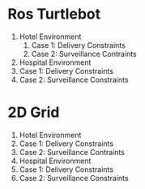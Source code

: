 # Ros Turtlebot
1. Hotel Environment
   1. Case 1: Delivery Constraints
   2. Case 2: Surveillance Contraints
3. Hospital Environment
  1. Case 1: Delivery Constraints
  2. Case 2: Surveillance Constraints 
# 2D Grid 
1. Hotel Environment
  1. Case 1: Delivery Constraints
  2. Case 2: Surveillance Contraints
3. Hospital Environment
  1. Case 1: Delivery Constraints
  2. Case 2: Surveillance Constraints 
